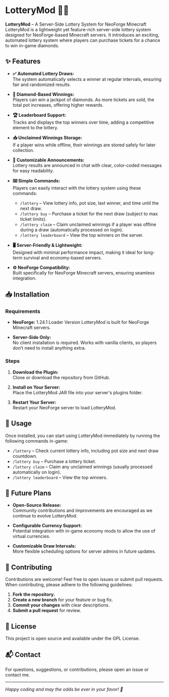 # LotteryMod 🎲💎

**LotteryMod** – A Server-Side Lottery System for NeoForge Minecraft  
LotteryMod is a lightweight yet feature-rich server-side lottery system designed for NeoForge-based Minecraft servers. It introduces an exciting, automated lottery system where players can purchase tickets for a chance to win in-game diamonds.

## ✨ Features

- **✅ Automated Lottery Draws:**  
  The system automatically selects a winner at regular intervals, ensuring fair and randomized results.

- **💎 Diamond-Based Winnings:**  
  Players can win a jackpot of diamonds. As more tickets are sold, the total pot increases, offering higher rewards.

- **🏆 Leaderboard Support:**  
  Tracks and displays the top winners over time, adding a competitive element to the lottery.

- **📥 Unclaimed Winnings Storage:**  
  If a player wins while offline, their winnings are stored safely for later collection.

- **💬 Customizable Announcements:**  
  Lottery results are announced in chat with clear, color-coded messages for easy readability.

- **⌨️ Simple Commands:**  
  Players can easily interact with the lottery system using these commands:
  - ``/lottery`` – View lottery info, pot size, last winner, and time until the next draw.
  - ``/lottery buy`` – Purchase a ticket for the next draw (subject to max ticket limits).
  - ``/lottery claim`` – Claim unclaimed winnings if a player was offline during a draw (automatically processed on login).
  - ``/lottery leaderboard`` – View the top winners on the server.

- **🖥️ Server-Friendly & Lightweight:**  
  Designed with minimal performance impact, making it ideal for long-term survival and economy-based servers.

- **⚙️ NeoForge Compatibility:**  
  Built specifically for NeoForge Minecraft servers, ensuring seamless integration.

## 📥 Installation

### Requirements

- **NeoForge:**  1.24.1 Loader Version
  LotteryMod is built for NeoForge Minecraft servers.

- **Server-Side Only:**  
  No client installation is required. Works with vanilla clients, so players don’t need to install anything extra.

### Steps

1. **Download the Plugin:**  
   Clone or download the repository from GitHub.

2. **Install on Your Server:**  
   Place the LotteryMod JAR file into your server's plugins folder.

3. **Restart Your Server:**  
   Restart your NeoForge server to load LotteryMod.

## 🚀 Usage

Once installed, you can start using LotteryMod immediately by running the following commands in-game:

- ``/lottery`` – Check current lottery info, including pot size and next draw countdown.
- ``/lottery buy`` – Purchase a lottery ticket.
- ``/lottery claim`` – Claim any unclaimed winnings (usually processed automatically on login).
- ``/lottery leaderboard`` – View the top winners.

## 🔮 Future Plans

- **Open-Source Release:**  
  Community contributions and improvements are encouraged as we continue to evolve LotteryMod.

- **Configurable Currency Support:**  
  Potential integration with in-game economy mods to allow the use of virtual currencies.

- **Customizable Draw Intervals:**  
  More flexible scheduling options for server admins in future updates.

## 🤝 Contributing

Contributions are welcome! Feel free to open issues or submit pull requests. When contributing, please adhere to the following guidelines:

1. **Fork the repository.**
2. **Create a new branch** for your feature or bug fix.
3. **Commit your changes** with clear descriptions.
4. **Submit a pull request** for review.

## 📄 License

This project is open source and available under the GPL License.

## 📬 Contact

For questions, suggestions, or contributions, please open an issue or contact me.

---

*Happy coding and may the odds be ever in your favor! 🎲*
